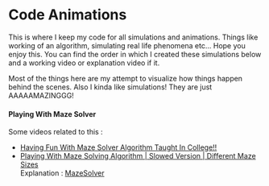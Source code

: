 # Code Animations

This is where I keep my code for all simulations and animations. Things like working of an algorithm,
simulating real life phenomena etc... Hope you enjoy this. You can find the order in which I created
these simulations below and a working video or explanation video if it.

Most of the things here are my attempt to visualize how things happen behind the scenes. Also I kinda
like simulations! They are just AAAAAMAZINGGG!

#### Playing With Maze Solver
Some videos related to this : 
- [Having Fun With Maze Solver Algorithm Taught In College!!](https://www.youtube.com/watch?v=X6AOGzkDQaM)  
- [Playing With Maze Solving Algorithm | Slowed Version | Different Maze Sizes](https://youtu.be/FkphLm1Vf6c)  
Explanation : [MazeSolver](mazesolver/MazeSolver.md)
